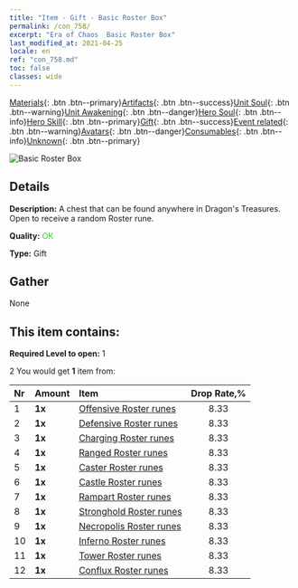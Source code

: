 ```yaml
---
title: "Item - Gift - Basic Roster Box"
permalink: /con_758/
excerpt: "Era of Chaos  Basic Roster Box"
last_modified_at: 2021-04-25
locale: en
ref: "con_758.md"
toc: false
classes: wide
---
```

 [Materials](/Items/){: .btn .btn--primary}[Artifacts](/Items/Artifacts/){: .btn .btn--success}[Unit Soul](/Items/UnitSoul/){: .btn .btn--warning}[Unit Awakening](/Items/UnitAwakening/){: .btn .btn--danger}[Hero Soul](/Items/HeroSoul/){: .btn .btn--info}[Hero Skill](/Items/HeroSkill/){: .btn .btn--primary}[Gift](/Items/Gift/){: .btn .btn--success}[Event related](/Items/Events/){: .btn .btn--warning}[Avatars](/Items/Avatars/){: .btn .btn--danger}[Consumables](/Items/Consumables/){: .btn .btn--info}[Unknown](/Items/Unknown/){: .btn .btn--primary}

 ![Basic Roster Box](/images/t/i_tujianhezi1.png)

## Details
 **Description:** A chest that can be found anywhere in Dragon's Treasures. Open to receive a random Roster rune.

 **Quality:** <span style="color: #32CD32">OK</span>

 **Type:** Gift

## Gather

  None

## This item contains:

 **Required Level to open:** 1

 2 You would get **1** item  from:

  | Nr | Amount |     Item    | Drop Rate,% |
  |:---|:-------|:------------|:---------:|
  | 1 |  **1x** | [Offensive Roster runes](/Items/con_734/) | 8.33 | 
  | 2 |  **1x** | [Defensive Roster runes](/Items/con_739/) | 8.33 | 
  | 3 |  **1x** | [Charging Roster runes](/Items/con_741/) | 8.33 | 
  | 4 |  **1x** | [Ranged Roster runes](/Items/con_742/) | 8.33 | 
  | 5 |  **1x** | [Caster Roster runes](/Items/con_746/) | 8.33 | 
  | 6 |  **1x** | [Castle Roster runes](/Items/con_752/) | 8.33 | 
  | 7 |  **1x** | [Rampart Roster runes](/Items/con_753/) | 8.33 | 
  | 8 |  **1x** | [Stronghold Roster runes](/Items/con_754/) | 8.33 | 
  | 9 |  **1x** | [Necropolis Roster runes](/Items/con_755/) | 8.33 | 
  | 10 |  **1x** | [Inferno Roster runes](/Items/con_777/) | 8.33 | 
  | 11 |  **1x** | [Tower Roster runes](/Items/con_785/) | 8.33 | 
  | 12 |  **1x** | [Conflux Roster runes](/Items/con_791/) | 8.33 | 

